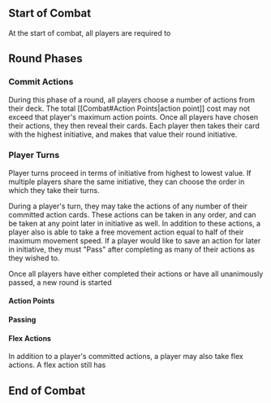 ## Start of Combat
At the start of combat, all players are required to

## Round Phases

### Commit Actions
During this phase of a round, all players choose a number of actions from their deck. The total [[Combat#Action Points|action point]] cost may not exceed that player's maximum action points. Once all players have chosen their actions, they then reveal their cards. Each player then takes their card  with the highest initiative, and makes that value their round initiative.

### Player Turns
Player turns proceed in terms of initiative from highest to lowest value. If multiple players share the same initiative, they can choose the order in which they take their turns.

During a player's turn, they may take the actions of any number of their committed action cards. These actions can be taken in any order, and can be taken at any point later in initiative as well. In addition to these actions, a player also is able to take a free movement action equal to half of their maximum movement speed. If a player would like to save an action for later in initiative, they must "Pass" after completing as many of their actions as they wished to.

Once all players have either completed their actions or have all unanimously passed, a new round is started

#### Action Points

#### Passing

#### Flex Actions
In addition to a player's committed actions, a player may also take flex actions. A flex action still has

## End of Combat

